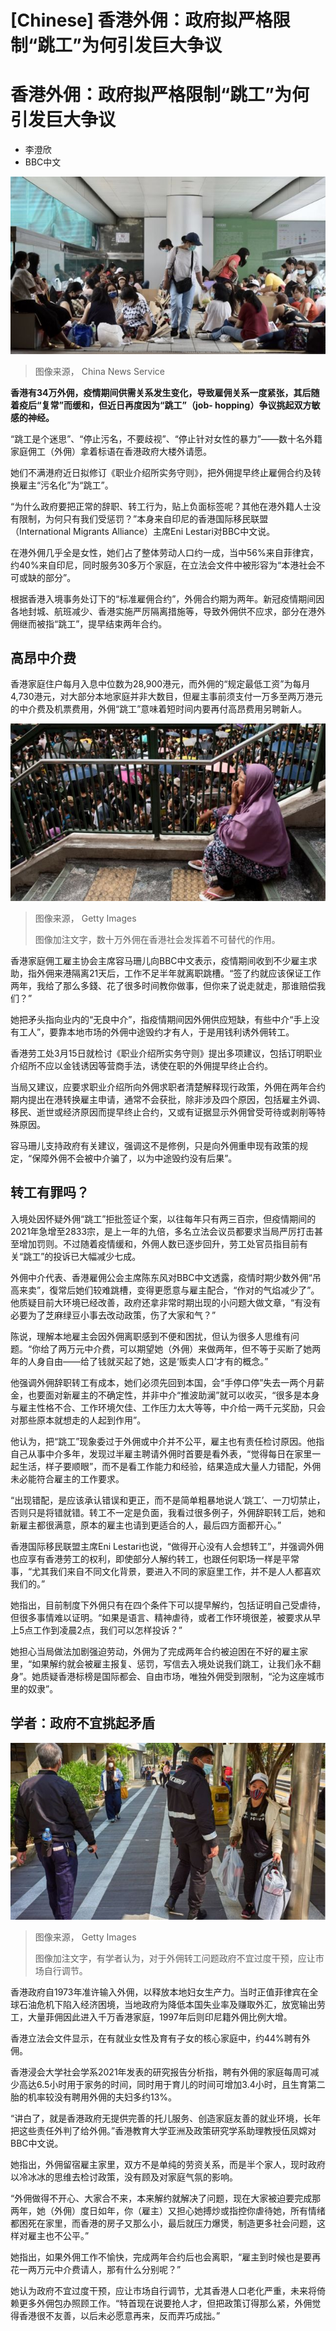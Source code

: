 # [Chinese] 香港外佣：政府拟严格限制“跳工”为何引发巨大争议

#  香港外佣：政府拟严格限制“跳工”为何引发巨大争议

  * 李澄欣 
  * BBC中文 


![。](_129183626_gettyimages-1315951271.jpg)

> 图像来源，  China News Service

**香港有34万外佣，疫情期间供需关系发生变化，导致雇佣关系一度紧张，其后随着疫后“复常”而缓和，但近日再度因为“跳工”（job- hopping）争议挑起双方敏感的神经。**

“跳工是个迷思”、“停止污名，不要歧视”、“停止针对女性的暴力”——数十名外籍家庭佣工（外佣）拿着标语在香港政府大楼外请愿。

她们不满港府近日拟修订《职业介绍所实务守则》，把外佣提早终止雇佣合约及转换雇主“污名化”为“跳工”。

“为什么政府要把正常的辞职、转工行为，贴上负面标签呢？其他在港外籍人士没有限制，为何只有我们受惩罚？”本身来自印尼的香港国际移民联盟（International Migrants Alliance）主席Eni Lestari对BBC中文说。

在港外佣几乎全是女性，她们占了整体劳动人口约一成，当中56%来自菲律宾，约40%来自印尼，同时服务30多万个家庭，在立法会文件中被形容为“本港社会不可或缺的部分”。

根据香港入境事务处订下的“标准雇佣合约”，外佣合约期为两年。新冠疫情期间因各地封城、航班减少、香港实施严厉隔离措施等，导致外佣供不应求，部分在港外佣继而被指“跳工”，提早结束两年合约。

##  高昂中介费

香港家庭住户每月入息中位数为28,900港元，而外佣的“规定最低工资”为每月4,730港元，对大部分本地家庭并非大数目，但雇主事前须支付一万多至两万港元的中介费及机票费用，外佣“跳工”意味着短时间内要再付高昂费用另聘新人。

![2019/07/21: An immigrant domestic helper rests during the day off as thousands of protesters take part in a mass rally](_129169705_gettyimages-1157207664.jpg)

> 图像来源，  Getty Images
>
> 图像加注文字，数十万外佣在香港社会发挥着不可替代的作用。

香港家庭佣工雇主协会主席容马珊儿向BBC中文表示，疫情期间收到不少雇主求助，指外佣来港隔离21天后，工作不足半年就离职跳槽。“签了约就应该保证工作两年，我给了那么多錢、花了很多时间教你做事，但你来了说走就走，那谁赔偿我们？”

她把矛头指向业内的“无良中介”，指疫情期间因外佣供应短缺，有些中介“手上没有工人”，要靠本地市场的外佣中途毁约才有人，于是用钱利诱外佣转工。

香港劳工处3月15日就检讨《职业介绍所实务守则》提出多项建议，包括订明职业介绍所不应以金钱诱因等营商手法，诱使在职的外佣提早终止合约。

当局又建议，应要求职业介绍所向外佣求职者清楚解释现行政策，外佣在两年合约期内提出在港转换雇主申请，通常不会获批，除非涉及四个原因，包括雇主外调、移民、逝世或经济原因而提早终止合约，又或有证据显示外佣曾受苛待或剥削等特殊原因。

容马珊儿支持政府有关建议，强调这不是修例，只是向外佣重申现有政策的规定，“保障外佣不会被中介骗了，以为中途毁约没有后果”。


##  转工有罪吗？

入境处因怀疑外佣“跳工”拒批签证个案，以往每年只有两三百宗，但疫情期间的2021年急增至2833宗，是上一年的九倍，多名立法会议员都要求当局严厉打击甚至增加罚则。不过随着疫情缓和，外佣人数已逐步回升，劳工处官员指目前有关“跳工”的投诉已大幅减少七成。

外佣中介代表、香港雇佣公会主席陈东风对BBC中文透露，疫情时期少数外佣“吊高来卖”，復常后她们较难跳槽，变得更愿意与雇主配合，“作对的气焰减少了”。他质疑目前大环境已经改善，政府还拿非常时期出现的小问题大做文章，“有没有必要为了芝麻绿豆小事去改动政策，伤了大家和气？”

陈说，理解本地雇主会因外佣离职感到不便和困扰，但认为很多人思维有问题。“你给了两万元中介费，可以期望她（外佣）来做两年，但不等于买断了她两年的人身自由——给了钱就买起了她，这是‘贩卖人口’才有的概念。”

他强调外佣辞职转工有成本，她们必须先回到本国，会“手停口停”失去一两个月薪金，也要面对新雇主的不确定性，并非中介“推波助澜”就可以收买，“很多是本身与雇主性格不合、工作环境欠佳、工作压力太大等等，中介给一两千元奖励，只会对那些原本就想走的人起到作用”。

他认为，把“跳工”现象委过于外佣或中介并不公平，雇主也有责任检讨原因。他指自己从事中介多年，发现过半雇主聘请外佣时首要是看外表，“觉得每日在家里一起生活，样子要顺眼”，而不是看工作能力和经验，结果造成大量人力错配，外佣未必能符合雇主的工作要求。

“出现错配，是应该承认错误和更正，而不是简单粗暴地说人‘跳工’、一刀切禁止，否则只是将错就错。转工不一定是负面，我看过很多例子，外佣辞职转工后，她和新雇主都很满意，原本的雇主也请到更适合的人，最后四方面都开心。”

香港国际移民联盟主席Eni Lestari也说，“做得开心没有人会想转工”，并强调外佣也应享有香港劳工的权利，即使部分人解约转工，也跟任何职场一样是平常事，“尤其我们来自不同文化背景，要进入不同的家庭里工作，并不是人人都喜欢我们的。”

她指出，目前制度下外佣只有在四个条件下可以提早解约，包括证明自己受虐待，但很多事情难以证明。“如果是语言、精神虐待，或者工作环境很差，被要求从早上5点工作到凌晨2点，我们可以怎样投诉？”

她担心当局做法加剧强迫劳动，外佣为了完成两年合约被迫困在不好的雇主家里，“如果解约就会被雇主报复、惩罚，写信去入境处说我们跳工，让我们永不翻身”。她质疑香港标榜是国际都会、自由市场，唯独外佣受到限制，“沦为这座城市里的奴隶”。

##  学者：政府不宜挑起矛盾

![2022/02/27: Security agents tell a domestic helper who does not respect social distancing rules to leave the Central district of Hong Kong.](_129169703_gettyimages-1238826344.jpg)

> 图像来源，  Getty Images
>
> 图像加注文字，有学者认为，对于外佣转工问题政府不宜过度干预，应让市场自行调节。

香港政府自1973年准许输入外佣，以释放本地妇女生产力。当时正值菲律宾在全球石油危机下陷入经济困境，当地政府为降低本国失业率及赚取外汇，放宽输出劳工，大量菲佣因此进入千万香港家庭，1997年后则印尼籍外佣比例大增。

香港立法会文件显示，在有就业女性及育有子女的核心家庭中，约44%聘有外佣。

香港浸会大学社会学系2021年发表的研究报告分析指，聘有外佣的家庭每周可减少高达6.5小时用于家务的时间，同时用于育儿的时间可增加3.4小时，且生育第二胎的机率较没有聘用外佣的夫妇多约13%。

“讲白了，就是香港政府无提供完善的托儿服务、创造家庭友善的就业环境，长年把这些责任外判了给外佣。”香港教育大学亚洲及政策研究学系助理教授伍凤嫦对BBC中文说。

她指出，外佣留宿雇主家里，双方不是单纯的劳资关系，而是半个家人，现时政府以冷冰冰的思维去检讨政策，没有顾及对家庭气氛的影响。

“外佣做得不开心、大家合不来，本来解约就解决了问题，现在大家被迫要完成那两年，她（外佣）度日如年，你（雇主）又担心她搏炒或指控你虐待她，所有情绪都困死在家里，而香港的房子又那么小，最后就压力爆煲，制造更多社会问题，这样对雇主也不公平。”

她指出，如果外佣工作不愉快，完成两年合约后也会离职，“雇主到时候也是要再花一两万元中介费请人，那有什么分别呢？”

她认为政府不宜过度干预，应让市场自行调节，尤其香港人口老化严重，未来将倚赖更多外佣包办照顾工作。“特首现在说要抢人才，但把政策订得那么紧，外佣觉得香港很不友善，以后未必愿意再来，反而弄巧成拙。”


